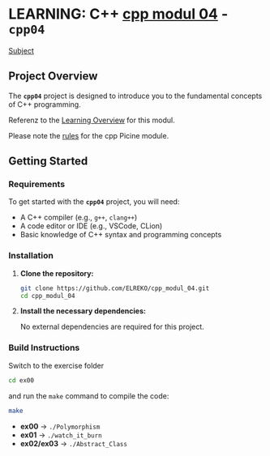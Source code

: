# LEARNING: C++ [cpp modul 04](doc/PDF/cpp_04_modul_subject.pdf) - **`cpp04`**
[Subject](doc/PDF/cpp_04_modul_subject.pdf)

## Project Overview

The **`cpp04`** project is designed to introduce you to the fundamental concepts of C++ programming. 


Referenz to the [Learning Overview](doc/info/Lerning/cpp04_00_lerning.md) for  this modul.

Please note the [rules](doc/info/rulesetting/cpp_rules_picine.md) for the cpp Picine module.

## Getting Started

### Requirements

To get started with the **`cpp04`** project, you will need:

- A C++ compiler (e.g., `g++`, `clang++`)
- A code editor or IDE (e.g., VSCode, CLion)
- Basic knowledge of C++ syntax and programming concepts

### Installation

1. **Clone the repository:**

   ```bash
   git clone https://github.com/ELREKO/cpp_modul_04.git
   cd cpp_modul_04
   ```

2. **Install the necessary dependencies:**

   No external dependencies are required for this project.

### Build Instructions

Switch to the exercise folder
```bash
cd ex00
```

and run the `make` command to compile the code:

```bash
make
```

- **ex00**        → `./Polymorphism`
- **ex01**        → `./watch_it_burn`
- **ex02/ex03**   → `./Abstract_Class`



